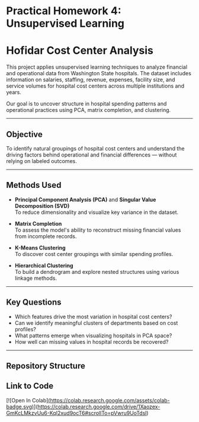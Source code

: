 # Practical Homework 4: Unsupervised Learning

# Hofidar Cost Center Analysis

This project applies unsupervised learning techniques to analyze financial and operational data from Washington State hospitals. The dataset includes information on salaries, staffing, revenue, expenses, facility size, and service volumes for hospital cost centers across multiple institutions and years.

Our goal is to uncover structure in hospital spending patterns and operational practices using PCA, matrix completion, and clustering.

---

## Objective

To identify natural groupings of hospital cost centers and understand the driving factors behind operational and financial differences — without relying on labeled outcomes.

---

## Methods Used

- **Principal Component Analysis (PCA)** and **Singular Value Decomposition (SVD)**  
  To reduce dimensionality and visualize key variance in the dataset.

- **Matrix Completion**  
  To assess the model's ability to reconstruct missing financial values from incomplete records.

- **K-Means Clustering**  
  To discover cost center groupings with similar spending profiles.

- **Hierarchical Clustering**  
  To build a dendrogram and explore nested structures using various linkage methods.

---

## Key Questions

- Which features drive the most variation in hospital cost centers?
- Can we identify meaningful clusters of departments based on cost profiles?
- What patterns emerge when visualizing hospitals in PCA space?
- How well can missing values in hospital records be recovered?

---

## Repository Structure

## Link to Code
[![Open In Colab][(https://colab.research.google.com/assets/colab-badge.svg)](https://colab.research.google.com/github/mdazab/DATA5322-Homework-4/blob/main/hofidar_analysis.ipynb)](https://colab.research.google.com/drive/1Xaozex-GmKcLMkzvUu6-KqI2xud9ocT6#scrollTo=pVwru9UoTdsl)
